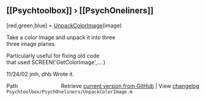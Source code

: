 ## [[Psychtoolbox]] &#8250; [[PsychOneliners]]

[red,green,blue] = [UnpackColorImage](UnpackColorImage)(image)    
  
Take a color image and unpack it into three  
three image planes.  
  
Particularly useful for fixing old code  
that used SCREEN('GetColorImage',....)  
  
11/24/02  jmh, dhb  Wrote it.  




<div class="code_header" style="text-align:right;">
  <span style="float:left;">Path&nbsp;&nbsp;</span> <span class="counter">Retrieve <a href=
  "https://raw.github.com/Psychtoolbox-3/Psychtoolbox-3/beta/Psychtoolbox/PsychOneliners/UnpackColorImage.m">current version from GitHub</a> | View <a href=
  "https://github.com/Psychtoolbox-3/Psychtoolbox-3/commits/beta/Psychtoolbox/PsychOneliners/UnpackColorImage.m">changelog</a></span>
</div>
<div class="code">
  <code>Psychtoolbox/PsychOneliners/UnpackColorImage.m</code>
</div>

